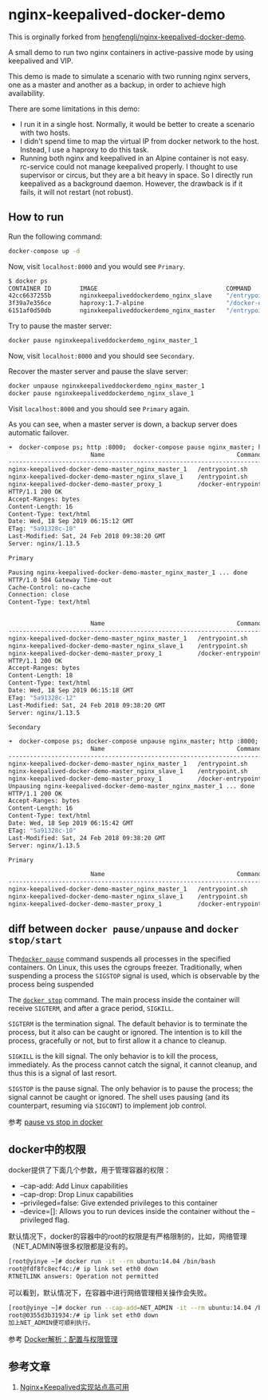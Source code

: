 # nginx-keepalived-docker-demo

This is orginally forked from [hengfengli/nginx-keepalived-docker-demo](https://github.com/hengfengli/nginx-keepalived-docker-demo).

A small demo to run two nginx containers in active-passive mode by using keepalived and VIP.

This demo is made to simulate a scenario with two running nginx servers, one as a master and another as a backup, in order to achieve high availability.

There are some limitations in this demo:

* I run it in a single host. Normally, it would be better to create a scenario with two hosts.
* I didn't spend time to map the virtual IP from docker network to the host. Instead, I use a haproxy to do this task.
* Running both nginx and keepalived in an Alpine container is not easy. rc-service could not manage keepalived properly. I thought to use supervisor or circus, but they are a bit heavy in space. So I directly run keepalived as a background daemon. However, the drawback is if it fails, it will not restart (not robust).

## How to run

Run the following command:

```bash
docker-compose up -d
```

Now, visit `localhost:8000` and you would see `Primary`.

```bash
$ docker ps
CONTAINER ID        IMAGE                                    COMMAND                  CREATED             STATUS              PORTS                    NAMES
42cc6637255b        nginxkeepaliveddockerdemo_nginx_slave    "/entrypoint.sh"         28 seconds ago      Up 24 seconds       80/tcp                   nginxkeepaliveddockerdemo_nginx_slave_1
3f39a7e356ce        haproxy:1.7-alpine                       "/docker-entrypoin..."   28 seconds ago      Up 25 seconds       0.0.0.0:8000->6301/tcp   nginxkeepaliveddockerdemo_proxy_1
6151af0d50db        nginxkeepaliveddockerdemo_nginx_master   "/entrypoint.sh"         28 seconds ago      Up 24 seconds       80/tcp                   nginxkeepaliveddockerdemo_nginx_master_1
```

Try to pause the master server:

```bash
docker pause nginxkeepaliveddockerdemo_nginx_master_1
```

Now, visit `localhost:8000` and you should see `Secondary`.

Recover the master server and pause the slave server:

```bash
docker unpause nginxkeepaliveddockerdemo_nginx_master_1
docker pause nginxkeepaliveddockerdemo_nginx_slave_1
```

Visit `localhost:8000` and you should see `Primary` again.

As you can see, when a master server is down, a backup server does automatic failover.

```bash
➜  docker-compose ps; http :8000;  docker-compose pause nginx_master; http :8000;  docker-compose ps; http :8000;
                       Name                                     Command               State           Ports
--------------------------------------------------------------------------------------------------------------------
nginx-keepalived-docker-demo-master_nginx_master_1   /entrypoint.sh                   Up      80/tcp
nginx-keepalived-docker-demo-master_nginx_slave_1    /entrypoint.sh                   Up      80/tcp
nginx-keepalived-docker-demo-master_proxy_1          /docker-entrypoint.sh hapr ...   Up      0.0.0.0:8000->6301/tcp
HTTP/1.1 200 OK
Accept-Ranges: bytes
Content-Length: 16
Content-Type: text/html
Date: Wed, 18 Sep 2019 06:15:12 GMT
ETag: "5a91328c-10"
Last-Modified: Sat, 24 Feb 2018 09:38:20 GMT
Server: nginx/1.13.5

Primary

Pausing nginx-keepalived-docker-demo-master_nginx_master_1 ... done
HTTP/1.0 504 Gateway Time-out
Cache-Control: no-cache
Connection: close
Content-Type: text/html


                       Name                                     Command               State            Ports
---------------------------------------------------------------------------------------------------------------------
nginx-keepalived-docker-demo-master_nginx_master_1   /entrypoint.sh                   Paused   80/tcp
nginx-keepalived-docker-demo-master_nginx_slave_1    /entrypoint.sh                   Up       80/tcp
nginx-keepalived-docker-demo-master_proxy_1          /docker-entrypoint.sh hapr ...   Up       0.0.0.0:8000->6301/tcp
HTTP/1.1 200 OK
Accept-Ranges: bytes
Content-Length: 18
Content-Type: text/html
Date: Wed, 18 Sep 2019 06:15:18 GMT
ETag: "5a91328c-12"
Last-Modified: Sat, 24 Feb 2018 09:38:20 GMT
Server: nginx/1.13.5

Secondary

➜  docker-compose ps; docker-compose unpause nginx_master; http :8000;  docker-compose ps;
                       Name                                     Command               State            Ports
---------------------------------------------------------------------------------------------------------------------
nginx-keepalived-docker-demo-master_nginx_master_1   /entrypoint.sh                   Paused   80/tcp
nginx-keepalived-docker-demo-master_nginx_slave_1    /entrypoint.sh                   Up       80/tcp
nginx-keepalived-docker-demo-master_proxy_1          /docker-entrypoint.sh hapr ...   Up       0.0.0.0:8000->6301/tcp
Unpausing nginx-keepalived-docker-demo-master_nginx_master_1 ... done
HTTP/1.1 200 OK
Accept-Ranges: bytes
Content-Length: 16
Content-Type: text/html
Date: Wed, 18 Sep 2019 06:15:42 GMT
ETag: "5a91328c-10"
Last-Modified: Sat, 24 Feb 2018 09:38:20 GMT
Server: nginx/1.13.5

Primary

                       Name                                     Command               State           Ports
--------------------------------------------------------------------------------------------------------------------
nginx-keepalived-docker-demo-master_nginx_master_1   /entrypoint.sh                   Up      80/tcp
nginx-keepalived-docker-demo-master_nginx_slave_1    /entrypoint.sh                   Up      80/tcp
nginx-keepalived-docker-demo-master_proxy_1          /docker-entrypoint.sh hapr ...   Up      0.0.0.0:8000->6301/tcp
```

## diff between `docker pause/unpause` and `docker stop/start`

The[`docker pause`](https://docs.docker.com/engine/reference/commandline/pause/) command suspends all processes in the specified containers. On Linux, this uses the cgroups freezer. Traditionally, when suspending a process the `SIGSTOP` signal is used, which is observable by the process being suspended

The [`docker stop`](https://docs.docker.com/engine/reference/commandline/stop/#options) command. The main process inside the container will receive `SIGTERM`, and after a grace period, `SIGKILL`.

`SIGTERM` is the termination signal. The default behavior is to terminate the process, but it also can be caught or ignored. The intention is to kill the process, gracefully or not, but to first allow it a chance to cleanup.

`SIGKILL` is the kill signal. The only behavior is to kill the process, immediately. As the process cannot catch the signal, it cannot cleanup, and thus this is a signal of last resort.

`SIGSTOP` is the pause signal. The only behavior is to pause the process; the signal cannot be caught or ignored. The shell uses pausing (and its counterpart, resuming via `SIGCONT`) to implement job control.

参考 [pause vs stop in docker]((https://stackoverflow.com/questions/51466148/pause-vs-stop-in-docker))

## docker中的权限

docker提供了下面几个参数，用于管理容器的权限：

* –cap-add: Add Linux capabilities
* –cap-drop: Drop Linux capabilities
* –privileged=false: Give extended privileges to this container
* –device=[]: Allows you to run devices inside the container without the –privileged flag.

默认情况下，docker的容器中的root的权限是有严格限制的，比如，网络管理（NET_ADMIN等很多权限都是没有的。

```bash
[root@yinye ~]# docker run -it --rm ubuntu:14.04 /bin/bash
root@fdf8fc8ecf4c:/# ip link set eth0 down
RTNETLINK answers: Operation not permitted
```

可以看到，默认情况下，在容器中进行网络管理相关操作会失败。

```bash
[root@yinye ~]# docker run --cap-add=NET_ADMIN -it --rm ubuntu:14.04 /bin/bash
root@0355d3b31934:/# ip link set eth0 down
加上NET_ADMIN便可顺利执行。
```

参考 [Docker解析：配置与权限管理](https://hustcat.github.io/docker-config-capabilities/)

## 参考文章

1. [Nginx+Keepalived实现站点高可用](https://yq.aliyun.com/articles/47355)
